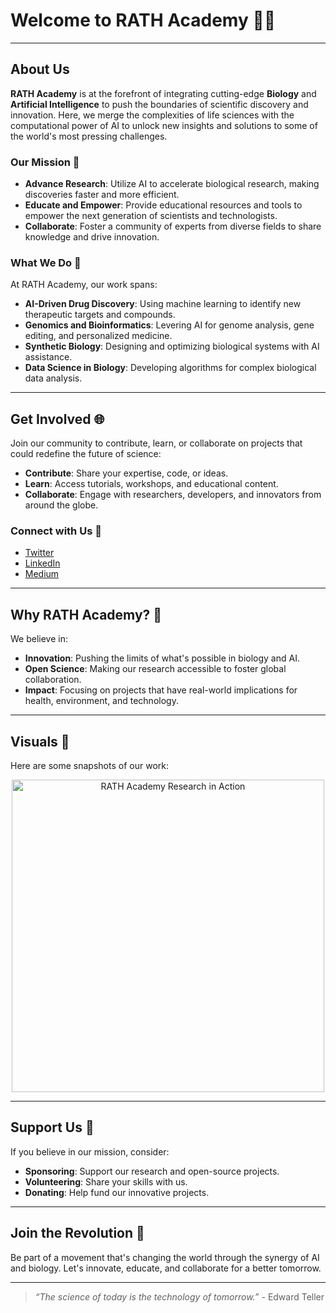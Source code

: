# Welcome to RATH Academy 🧬🤖
---

## About Us

**RATH Academy** is at the forefront of integrating cutting-edge **Biology** and **Artificial Intelligence** to push the boundaries of scientific discovery and innovation. Here, we merge the complexities of life sciences with the computational power of AI to unlock new insights and solutions to some of the world's most pressing challenges.

### Our Mission 🎯
- **Advance Research**: Utilize AI to accelerate biological research, making discoveries faster and more efficient.
- **Educate and Empower**: Provide educational resources and tools to empower the next generation of scientists and technologists.
- **Collaborate**: Foster a community of experts from diverse fields to share knowledge and drive innovation.

### What We Do 🔬

At RATH Academy, our work spans:

- **AI-Driven Drug Discovery**: Using machine learning to identify new therapeutic targets and compounds.
- **Genomics and Bioinformatics**: Levering AI for genome analysis, gene editing, and personalized medicine.
- **Synthetic Biology**: Designing and optimizing biological systems with AI assistance.
- **Data Science in Biology**: Developing algorithms for complex biological data analysis.

---

## Get Involved 🌐

Join our community to contribute, learn, or collaborate on projects that could redefine the future of science:

- **Contribute**: Share your expertise, code, or ideas.
- **Learn**: Access tutorials, workshops, and educational content.
- **Collaborate**: Engage with researchers, developers, and innovators from around the globe.

### Connect with Us 📡

- [Twitter](https://twitter.com/RATHAcademy)
- [LinkedIn](https://www.linkedin.com/company/rath-academy)
- [Medium](https://medium.com/rath-academy)

---

## Why RATH Academy? 🌟

We believe in:

- **Innovation**: Pushing the limits of what's possible in biology and AI.
- **Open Science**: Making our research accessible to foster global collaboration.
- **Impact**: Focusing on projects that have real-world implications for health, environment, and technology.

---

## Visuals 🎨

Here are some snapshots of our work:

<p align="center">
  <img src="https://example.com/rath_research.jpg" alt="RATH Academy Research in Action" width="500px">
</p>

---

## Support Us 💖

If you believe in our mission, consider:

- **Sponsoring**: Support our research and open-source projects.
- **Volunteering**: Share your skills with us.
- **Donating**: Help fund our innovative projects.

---

## Join the Revolution 🚀

Be part of a movement that's changing the world through the synergy of AI and biology. Let's innovate, educate, and collaborate for a better tomorrow.

---

> *“The science of today is the technology of tomorrow.”* - Edward Teller

